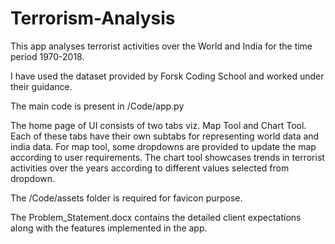 # Terrorism-Analysis

This app analyses terrorist activities over the World and India for the time period 1970-2018.

I have used the dataset provided by Forsk Coding School and worked under their guidance.

The main code is present in /Code/app.py

The home page of UI consists of two tabs viz. Map Tool and Chart Tool.
Each of these tabs have their own subtabs for representing world data and india data.
For map tool, some dropdowns are provided to update the map according to user requirements.
The chart tool showcases trends in terrorist activities over the years according to different values selected from dropdown.

The /Code/assets folder is required for favicon purpose.

The Problem_Statement.docx contains the detailed client expectations along with the features implemented in the app.
